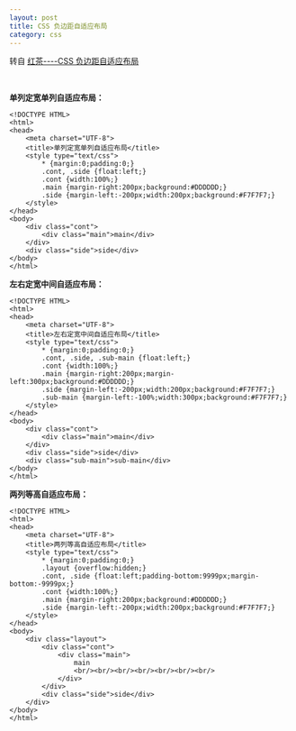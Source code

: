 ```yaml
---
layout: post
title: CSS 负边距自适应布局
category: css
---
```


转自 [红茶----CSS 负边距自适应布局](http://www.cssbox.net/css-negative-margin.html)

&nbsp;

**单列定宽单列自适应布局：**

    <!DOCTYPE HTML>
    <html>
    <head>
        <meta charset="UTF-8">
        <title>单列定宽单列自适应布局</title>
        <style type="text/css">
            * {margin:0;padding:0;}
            .cont, .side {float:left;}
            .cont {width:100%;}
            .main {margin-right:200px;background:#DDDDDD;}
            .side {margin-left:-200px;width:200px;background:#F7F7F7;}
        </style>
    </head>
    <body>
        <div class="cont">
            <div class="main">main</div>
        </div>
        <div class="side">side</div>
    </body>
    </html>
    
**左右定宽中间自适应布局：**

    <!DOCTYPE HTML>
    <html>
    <head>
        <meta charset="UTF-8">
        <title>左右定宽中间自适应布局</title>
        <style type="text/css">
            * {margin:0;padding:0;}
            .cont, .side, .sub-main {float:left;}
            .cont {width:100%;}
            .main {margin-right:200px;margin-left:300px;background:#DDDDDD;}
            .side {margin-left:-200px;width:200px;background:#F7F7F7;}
            .sub-main {margin-left:-100%;width:300px;background:#F7F7F7;}
        </style>
    </head>
    <body>
        <div class="cont">
            <div class="main">main</div>
        </div>
        <div class="side">side</div>
        <div class="sub-main">sub-main</div>
    </body>
    </html>
    
**两列等高自适应布局：**

    <!DOCTYPE HTML>
    <html>
    <head>
        <meta charset="UTF-8">
        <title>两列等高自适应布局</title>
        <style type="text/css">
            * {margin:0;padding:0;}
            .layout {overflow:hidden;}
            .cont, .side {float:left;padding-bottom:9999px;margin-bottom:-9999px;}
            .cont {width:100%;}
            .main {margin-right:200px;background:#DDDDDD;}
            .side {margin-left:-200px;width:200px;background:#F7F7F7;}
        </style>
    </head>
    <body>
        <div class="layout">
            <div class="cont">
                <div class="main">
                    main
                    <br/><br/><br/><br/><br/><br/><br/>
                </div>
            </div>
            <div class="side">side</div>
        </div>
    </body>
    </html>